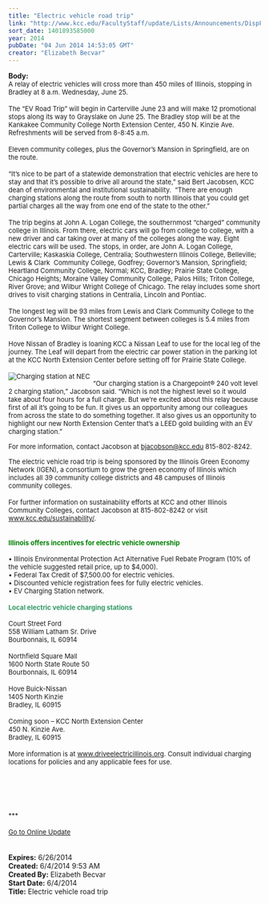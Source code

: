 ```yaml
---
title: "Electric vehicle road trip"
link: "http://www.kcc.edu/FacultyStaff/update/Lists/Announcements/DispForm.aspx?ID=1534"
sort_date: 1401893585000
year: 2014
pubDate: "04 Jun 2014 14:53:05 GMT"
creator: "Elizabeth Becvar"
---
```


<div><b>Body:</b> <div class="ExternalClass473E5F57DC9E45AE80B023AF92F4BFA4">
<div><font size="2">A relay of electric vehicles will cross more than 450 miles of Illinois, stopping in Bradley at 8 a.m. Wednesday, June 25.</font></div>
<div><br /><font size="2">The “EV Road Trip” will begin in Carterville June 23 and will make 12 promotional stops along its way to Grayslake on June 25. The Bradley stop will be at the Kankakee Community College North Extension Center, 450 N. Kinzie Ave. Refreshments will be served from 8-8:45 a.m.</font></div>
<div><br /><font size="2">Eleven community colleges, plus the Governor’s Mansion in Springfield, are on the route.</font></div>
<div><br /><font size="2">“It’s nice to be part of a statewide demonstration that electric vehicles are here to stay and that it’s possible to drive all around the state,” said Bert Jacobsen, KCC dean of environmental and institutional sustainability.  “There are enough charging stations along the route from south to north Illinois that you could get partial charges all the way from one end of the state to the other.”</font></div>
<div><br /><font size="2">The trip begins at John A. Logan College, the southernmost “charged” community college in Illinois. From there, electric cars will go from college to college, with a new driver and car taking over at many of the colleges along the way. Eight electric cars will be used. The stops, in order, are John A. Logan College, Carterville; Kaskaskia College, Centralia; Southwestern Illinois College, Belleville; Lewis &amp; Clark  Community College, Godfrey; Governor’s Mansion, Springfield; Heartland Community College, Normal; KCC, Bradley; Prairie State College, Chicago Heights; Moraine Valley Community College, Palos Hills; Triton College, River Grove; and Wilbur Wright College of Chicago. The relay includes some short drives to visit charging stations in Centralia, Lincoln and Pontiac.</font></div>
<div><br /><font size="2">The longest leg will be 93 miles from Lewis and Clark Community College to the Governor’s Mansion. The shortest segment between colleges is 5.4 miles from Triton College to Wilbur Wright College.</font></div>
<div><br /><font size="2">Hove Nissan of Bradley is loaning KCC a Nissan Leaf to use for the local leg of the journey. The Leaf will depart from the electric car power station in the parking lot at the KCC North Extension Center before setting off for Prairie State College.</font></div>
<div><br />
<div style="float:left;margin-right:6px"><font size="2"><img alt="Charging station at NEC" src="/FacultyStaff/update/PublishingImages/Charging_station_at_NEC.jpg" /></font></div>
<p><font size="2">“Our charging station is a Chargepoint® 240 volt level 2 charging station,” Jacobson said. “Which is not the highest level so it would take about four hours for a full charge. But we’re excited about this relay because first of all it’s going to be fun. It gives us an opportunity among our colleagues from across the state to do something together. It also gives us an opportunity to highlight our new North Extension Center that’s a LEED gold building with an EV charging station.”</font></p>
<p><font size="2">For more information, contact Jacobson at </font><a href="mailto:bjacobson@kcc.edu"><font size="2">bjacobson@kcc.edu</font></a><font size="2"> 815-802-8242.</font></p></div>
<div><font size="2">The electric vehicle road trip is being sponsored by the Illinois Green Economy Network (IGEN), a consortium to grow the green economy of Illinois which includes all 39 community college districts and 48 campuses of Illinois community colleges.</font></div>
<div><br /><font size="2">For further information on sustainability efforts at KCC and other Illinois Community Colleges, contact Jacobson at 815-802-8242 or visit </font><a href="/sustainability"><font size="2">www.kcc.edu/sustainability/</font></a><font size="2">.</font></div>
<div><font size="2"></font> </div><font size="2">
<div><br /><font color="#008000"><strong>Illinois offers incentives for electric vehicle ownership </strong></font></div>
<div><font color="#008000"><strong><br /></strong></font>• Illinois Environmental Protection Act Alternative Fuel Rebate Program (10% of the vehicle suggested retail price, up to $4,000).<br />• Federal Tax Credit of $7,500.00 for electric vehicles.<br />• Discounted vehicle registration fees for fully electric vehicles.<br />• EV Charging Station network.</font></div>
<div><font size="2"></font> </div>
<div><font size="2"><font color="#339966"><strong>Local electric vehicle charging stations</strong></font></font></div>
<div><font size="2"><font color="#339966"></font><br />Court Street Ford<br />558 William Latham Sr. Drive<br />Bourbonnais, IL 60914</font></div>
<div><font size="2"></font> </div>
<div><font size="2">Northfield Square Mall<br />1600 North State Route 50<br />Bourbonnais, IL 60914</font></div>
<div><font size="2"></font> </div>
<div><font size="2">Hove Buick-Nissan<br />1405 North Kinzie<br />Bradley, IL 60915</font></div>
<div><font size="2"></font> </div>
<div><font size="2">Coming soon – KCC North Extension Center<br />450 N. Kinzie Ave.<br />Bradley, IL 60915</font></div>
<div><font size="2"></font> </div>
<div><font size="2">More information is at </font><a href="http://www.driveelectricillinois.org/"><font size="2">www.driveelectricillinois.org</font></a><font size="2">. Consult individual charging locations for policies and any applicable fees for use. </font></div><font size="2"></font></div>
<p><font size="2"></font> </p>
<p><font size="2"> </p>
<div class="ExternalClass473E5F57DC9E45AE80B023AF92F4BFA4"><br /></div></font>
<div class="ExternalClass473E5F57DC9E45AE80B023AF92F4BFA4"><font size="2">***</font></div>
<div class="ExternalClass473E5F57DC9E45AE80B023AF92F4BFA4"><font size="2"></font> </div>
<div class="ExternalClass473E5F57DC9E45AE80B023AF92F4BFA4"><a href="/FacultyStaff/update/Pages/dailyupdate.aspx"><font size="2">Go to Online Update</font></a></div>
<div class="ExternalClass473E5F57DC9E45AE80B023AF92F4BFA4"><font size="2"></font> </div>
<div class="ExternalClass473E5F57DC9E45AE80B023AF92F4BFA4"><font size="2"></font> </div></div>
<div><b>Expires:</b> 6/26/2014</div>
<div><b>Created:</b> 6/4/2014 9:53 AM</div>
<div><b>Created By:</b> Elizabeth Becvar</div>
<div><b>Start Date:</b> 6/4/2014</div>
<div><b>Title:</b> Electric vehicle road trip</div>
